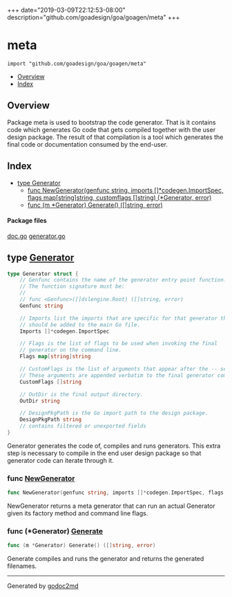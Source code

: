 +++
date="2019-03-09T22:12:53-08:00"
description="github.com/goadesign/goa/goagen/meta"
+++


# meta
`import "github.com/goadesign/goa/goagen/meta"`

* [Overview](#pkg-overview)
* [Index](#pkg-index)

## <a name="pkg-overview">Overview</a>
Package meta is used to bootstrap the code generator. That is it contains code which generates
Go code that gets compiled together with the user design package. The result of that compilation is
a tool which generates the final code or documentation consumed by the end-user.




## <a name="pkg-index">Index</a>
* [type Generator](#Generator)
  * [func NewGenerator(genfunc string, imports []*codegen.ImportSpec, flags map[string]string, customflags []string) (*Generator, error)](#NewGenerator)
  * [func (m *Generator) Generate() ([]string, error)](#Generator.Generate)


#### <a name="pkg-files">Package files</a>
[doc.go](/src/github.com/goadesign/goa/goagen/meta/doc.go) [generator.go](/src/github.com/goadesign/goa/goagen/meta/generator.go) 






## <a name="Generator">type</a> [Generator](/src/target/generator.go?s=397:1209#L21)
``` go
type Generator struct {
    // Genfunc contains the name of the generator entry point function.
    // The function signature must be:
    //
    // func <Genfunc>([]dslengine.Root) ([]string, error)
    Genfunc string

    // Imports list the imports that are specific for that generator that
    // should be added to the main Go file.
    Imports []*codegen.ImportSpec

    // Flags is the list of flags to be used when invoking the final
    // generator on the command line.
    Flags map[string]string

    // CustomFlags is the list of arguments that appear after the -- separator.
    // These arguments are appended verbatim to the final generator command line.
    CustomFlags []string

    // OutDir is the final output directory.
    OutDir string

    // DesignPkgPath is the Go import path to the design package.
    DesignPkgPath string
    // contains filtered or unexported fields
}

```
Generator generates the code of, compiles and runs generators.
This extra step is necessary to compile in the end user design package so
that generator code can iterate through it.







### <a name="NewGenerator">func</a> [NewGenerator](/src/target/generator.go?s=1337:1468#L51)
``` go
func NewGenerator(genfunc string, imports []*codegen.ImportSpec, flags map[string]string, customflags []string) (*Generator, error)
```
NewGenerator returns a meta generator that can run an actual Generator
given its factory method and command line flags.





### <a name="Generator.Generate">func</a> (\*Generator) [Generate](/src/target/generator.go?s=2124:2172#L83)
``` go
func (m *Generator) Generate() ([]string, error)
```
Generate compiles and runs the generator and returns the generated filenames.








- - -
Generated by [godoc2md](http://godoc.org/github.com/davecheney/godoc2md)
